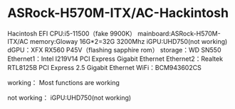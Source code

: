 # ASRock-H570M-ITX/AC-Hackintosh
Hacintosh EFI
CPU:i5-11500（fake 9900K）
mainboard:ASRock-H570M-ITX/AC
memory:Gloway 16G*2=32G 3200Mhz
iGPU:UHD750(not working)
dGPU：XFX RX560 P45V（flashing sapphire rom）
storage：WD SN550
Ethernet1：Intel I219V14 PCI Express Gigabit Ethernet
Ethernet2：Realtek RTL8125B PCI Express 2.5 Gigabit Ethernet
WiFi：BCM943602CS

working：
Most functions are working

not working：
iGPU:UHD750(not working)
